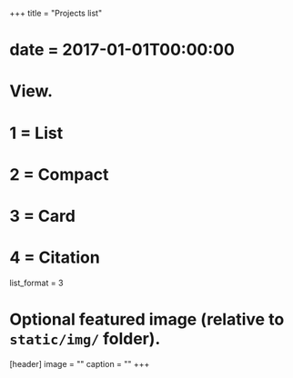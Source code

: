 +++
title = "Projects list"
# date = 2017-01-01T00:00:00

# View.
#   1 = List
#   2 = Compact
#   3 = Card
#   4 = Citation
list_format = 3

# Optional featured image (relative to `static/img/` folder).
[header]
image = ""
caption = ""
+++
